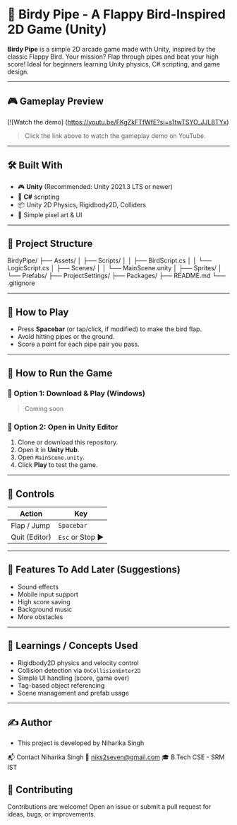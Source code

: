 # 🐤 Birdy Pipe - A Flappy Bird-Inspired 2D Game (Unity)

**Birdy Pipe** is a simple 2D arcade game made with Unity, inspired by the classic Flappy Bird. Your mission? Flap through pipes and beat your high score! Ideal for beginners learning Unity physics, C# scripting, and game design.

---

## 🎮 Gameplay Preview

[![Watch the demo] (https://youtu.be/FKgZkFTfWfE?si=s1twTSYO_JJL8TYx)

> Click the link above to watch the gameplay demo on YouTube.

---

## 🛠 Built With

- 🎮 **Unity** (Recommended: Unity 2021.3 LTS or newer)
- 🧠 **C#** scripting
- 📦 Unity 2D Physics, Rigidbody2D, Colliders
- 🎨 Simple pixel art & UI

---

## 📁 Project Structure

BirdyPipe/
├── Assets/
│ ├── Scripts/
│ │ ├── BirdScript.cs
│ │ └── LogicScript.cs
│ ├── Scenes/
│ │ └── MainScene.unity
│ ├── Sprites/
│ └── Prefabs/
├── ProjectSettings/
├── Packages/
├── README.md
└── .gitignore

---

## 🚀 How to Play

- Press **Spacebar** (or tap/click, if modified) to make the bird flap.
- Avoid hitting pipes or the ground.
- Score a point for each pipe pair you pass.

---

## 💾 How to Run the Game

### 🔹 Option 1: Download & Play (Windows)
> Coming soon 

### 🔹 Option 2: Open in Unity Editor
1. Clone or download this repository.
2. Open it in **Unity Hub**.
3. Open `MainScene.unity`.
4. Click **Play** to test the game.

---

## 🔧 Controls

| Action        | Key             |
|---------------|------------------|
| Flap / Jump   | `Spacebar`       |
| Quit (Editor) | `Esc` or Stop ▶  |

---


## 🔄 Features To Add Later (Suggestions)

- Sound effects
- Mobile input support
- High score saving
- Background music
- More obstacles

---

## 🧠 Learnings / Concepts Used

- Rigidbody2D physics and velocity control
- Collision detection via `OnCollisionEnter2D`
- Simple UI handling (score, game over)
- Tag-based object referencing
- Scene management and prefab usage

---

## ✍️ Author

- This project is developed by Niharika Singh

📬 Contact
Niharika Singh
📧 niks2seven@gmail.com
🎓 B.Tech CSE - SRM IST

## 🤝 Contributing

Contributions are welcome! Open an issue or submit a pull request for ideas, bugs, or improvements.
